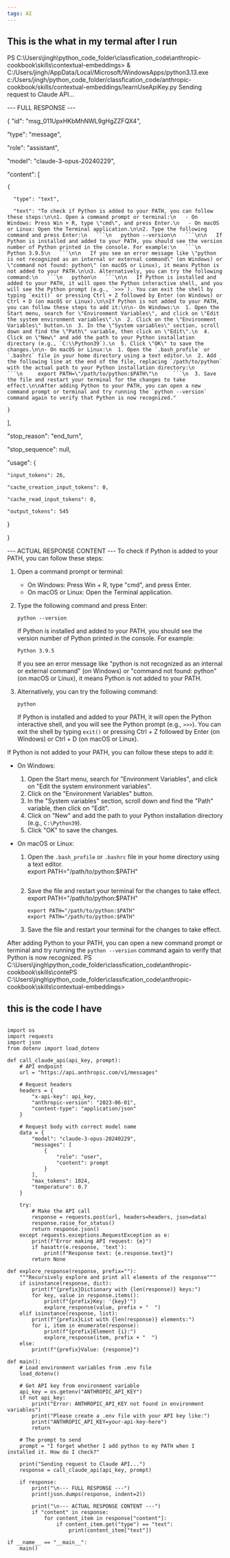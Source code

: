 ```yaml
---
tags: AI
---
```


## This is the what in my termal after I run

PS C:\Users\jingh\python_code_folder\classfication_code\anthropic-cookbook\skills\contextual-embeddings> & C:/Users/jingh/AppData/Local/Microsoft/WindowsApps/python3.13.exe c:/Users/jingh/python_code_folder/classfication_code/anthropic-cookbook/skills/contextual-embeddings/learnUseApiKey.py
Sending request to Claude API...

--- FULL RESPONSE ---

{
"id": "msg_011UpxHKbMhNWL9gHgZZFQX4", 

  "type": "message",
  
  "role": "assistant",
  
  "model": "claude-3-opus-20240229",
  
  "content": [

    {

      "type": "text",
      
      "text": "To check if Python is added to your PATH, you can follow these steps:\n\n1. Open a command prompt or terminal:\n   - On Windows: Press Win + R, type \"cmd\", and press Enter.\n   - On macOS or Linux: Open the Terminal application.\n\n2. Type the following command and press Enter:\n   ```\n   python --version\n   ```\n\n   If Python is installed and added to your PATH, you should see the version number of Python printed in the console. For example:\n   ```\n   Python 3.9.5\n   ```\n\n   If you see an error message like \"python is not recognized as an internal or external command\" (on Windows) or \"command not found: python\" (on macOS or Linux), it means Python is not added to your PATH.\n\n3. Alternatively, you can try the following command:\n   ```\n   python\n   ```\n\n   If Python is installed and added to your PATH, it will open the Python interactive shell, and you will see the Python prompt (e.g., `>>>`). You can exit the shell by typing `exit()` or pressing Ctrl + Z followed by Enter (on Windows) or Ctrl + D (on macOS or Linux).\n\nIf Python is not added to your PATH, you can follow these steps to add it:\n\n- On Windows:\n  1. Open the Start menu, search for \"Environment Variables\", and click on \"Edit the system environment variables\".\n  2. Click on the \"Environment Variables\" button.\n  3. In the \"System variables\" section, scroll down and find the \"Path\" variable, then click on \"Edit\".\n  4. Click on \"New\" and add the path to your Python installation directory (e.g., `C:\\Python39`).\n  5. Click \"OK\" to save the changes.\n\n- On macOS or Linux:\n  1. Open the `.bash_profile` or `.bashrc` file in your home directory using a text editor.\n  2. Add the following line at the end of the file, replacing `/path/to/python` with the actual path to your Python installation directory:\n     ```\n     export PATH=\"/path/to/python:$PATH\"\n     ```\n  3. Save the file and restart your terminal for the changes to take effect.\n\nAfter adding Python to your PATH, you can open a new command prompt or terminal and try running the `python --version` command again to verify that Python is now recognized."
      
    }

  ],
  
  "stop_reason": "end_turn",
  
  "stop_sequence": null,
  
  "usage": {

    "input_tokens": 26,
    
    "cache_creation_input_tokens": 0,
    
    "cache_read_input_tokens": 0,
    
    "output_tokens": 545
    
  }

}

--- ACTUAL RESPONSE CONTENT ---
To check if Python is added to your PATH, you can follow these steps:

1. Open a command prompt or terminal:
   - On Windows: Press Win + R, type "cmd", and press Enter.
   - On macOS or Linux: Open the Terminal application.

2. Type the following command and press Enter: 
   ```
   python --version
   ```

   If Python is installed and added to your PATH, you should see the version number of Python printed in the console. For example:
   ```
   Python 3.9.5
   ```

   If you see an error message like "python is not recognized as an internal or external command" (on Windows) or "command not found: python" (on macOS or Linux), it means Python is not added to your PATH.

3. Alternatively, you can try the following command:
   ```
   python
   ```

   If Python is installed and added to your PATH, it will open the Python interactive shell, and you will see the Python prompt (e.g., `>>>`). You can exit the shell by typing `exit()` or pressing Ctrl + Z followed by Enter (on Windows) or Ctrl + D (on macOS or Linux).

If Python is not added to your PATH, you can follow these steps to add it:

- On Windows:
  1. Open the Start menu, search for "Environment Variables", and click on "Edit the system environment variables".
  2. Click on the "Environment Variables" button.
  3. In the "System variables" section, scroll down and find the "Path" variable, then click on "Edit".
  4. Click on "New" and add the path to your Python installation directory (e.g., `C:\Python39`).
  5. Click "OK" to save the changes.

- On macOS or Linux:
  1. Open the `.bash_profile` or `.bashrc` file in your home directory using a text editor.   
     export PATH="/path/to/python:$PATH"
     ```
  3. Save the file and restart your terminal for the changes to take effect.
     export PATH="/path/to/python:$PATH"
     ```
     export PATH="/path/to/python:$PATH"
     export PATH="/path/to/python:$PATH"
     ```
  3. Save the file and restart your terminal for the changes to take effect.

After adding Python to your PATH, you can open a new command prompt or terminal and try running the `python --version` command again to verify that Python is now recognized. 
PS C:\Users\jingh\python_code_folder\classfication_code\anthropic-cookbook\skills\contePS C:\Users\jingh\python_code_folder\classfication_code\anthropic-cookbook\skills\contextual-embeddings>







## this is the code I have

```

import os
import requests
import json
from dotenv import load_dotenv

def call_claude_api(api_key, prompt):
    # API endpoint
    url = "https://api.anthropic.com/v1/messages"
    
    # Request headers
    headers = {
        "x-api-key": api_key,
        "anthropic-version": "2023-06-01",
        "content-type": "application/json"
    }
    
    # Request body with correct model name
    data = {
        "model": "claude-3-opus-20240229",
        "messages": [
            {
                "role": "user",
                "content": prompt
            }
        ],
        "max_tokens": 1024,
        "temperature": 0.7
    }
    
    try:
        # Make the API call
        response = requests.post(url, headers=headers, json=data)
        response.raise_for_status()
        return response.json()
    except requests.exceptions.RequestException as e:
        print(f"Error making API request: {e}")
        if hasattr(e.response, 'text'):
            print(f"Response text: {e.response.text}")
        return None

def explore_response(response, prefix=""):
    """Recursively explore and print all elements of the response"""
    if isinstance(response, dict):
        print(f"{prefix}Dictionary with {len(response)} keys:")
        for key, value in response.items():
            print(f"{prefix}Key: '{key}'")
            explore_response(value, prefix + "  ")
    elif isinstance(response, list):
        print(f"{prefix}List with {len(response)} elements:")
        for i, item in enumerate(response):
            print(f"{prefix}Element {i}:")
            explore_response(item, prefix + "  ")
    else:
        print(f"{prefix}Value: {response}")

def main():
    # Load environment variables from .env file
    load_dotenv()
    
    # Get API key from environment variable
    api_key = os.getenv("ANTHROPIC_API_KEY")
    if not api_key:
        print("Error: ANTHROPIC_API_KEY not found in environment variables")
        print("Please create a .env file with your API key like:")
        print("ANTHROPIC_API_KEY=your-api-key-here")
        return
    
    # The prompt to send
    prompt = "I forget whether I add python to my PATH when I installed it. How do I check?"
    
    print("Sending request to Claude API...")
    response = call_claude_api(api_key, prompt)
    
    if response:
        print("\n--- FULL RESPONSE ---")
        print(json.dumps(response, indent=2))
        
        print("\n--- ACTUAL RESPONSE CONTENT ---")
        if "content" in response:
            for content_item in response["content"]:
                if content_item.get("type") == "text":
                    print(content_item["text"])

if __name__ == "__main__":
    main()


```






